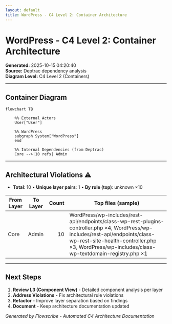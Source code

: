 ```yaml
---
layout: default
title: WordPress - C4 Level 2: Container Architecture
---
```


# WordPress - C4 Level 2: Container Architecture

**Generated:** 2025-10-15 04:20:40  
**Source:** Deptrac dependency analysis  
**Diagram Level:** C4 Level 2 (Containers)

---

## Container Diagram

```mermaid
flowchart TB

    %% External Actors
    User["User"]

    %% WordPress
    subgraph System["WordPress"]
    end

    %% Internal Dependencies (from Deptrac)
    Core -->|10 refs| Admin
```

---

## Architectural Violations ⚠️
- **Total**: 10  •  **Unique layer pairs**: 1  •  **By rule (top)**: unknown ×10

| From Layer | To Layer | Count | Top files (sample) |
|---|---|---:|---|
| Core | Admin | 10 | WordPress/wp-includes/rest-api/endpoints/class-wp-rest-plugins-controller.php ×4, WordPress/wp-includes/rest-api/endpoints/class-wp-rest-site-health-controller.php ×3, WordPress/wp-includes/class-wp-textdomain-registry.php ×1 |


---

## Next Steps
1. **Review L3 (Component View)** - Detailed component analysis per layer
2. **Address Violations** - Fix architectural rule violations
3. **Refactor** - Improve layer separation based on findings
4. **Document** - Keep architecture documentation updated

*Generated by Flowscribe - Automated C4 Architecture Documentation*